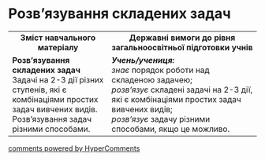 <div id="hypercomments_widget" class="js-hypercomments-widget invisible"></div>

# Розв’язування складених задач
<table>
  <tr>
    <td width="40%" align="center"><b>Зміст навчального матеріалу<b></td>
    <td width="60%" align="center"><b>Державні вимоги до рівня загальноосвітньої підготовки учнів</b></td>
  </tr>
  <tr>
    <td width="40%" style="vertical-align:top !important;"><b>Розв’язування складених задач</b><br>
Задачі на 2-3 дії різних ступенів, які є комбінаціями простих задач вивчених видів.<br>
Розв’язування задач різними способами.</td>
    <td width="60%" style="vertical-align:top !important;"><i><b>Учень/учениця:</b></i><br>
<i>знає</i> порядок роботи над складеною задачею;<br>
<i>розв’язує</i> складені задачі на 2-3 дії, які є комбінаціями простих задач вивчених видів;<br>
<i>розв’язує</i> задачу різними способами, якщо це можливо.<br></td>
  </tr>
</table>

<div class="js-hypercomments-container">
    <a href="http://hypercomments.com" class="hc-link" title="comments widget">comments powered by HyperComments</a>
</div>